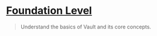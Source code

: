 # [Foundation Level](https://developer.hashicorp.com/vault/docs/what-is-vault)
> Understand the basics of Vault and its core concepts.



